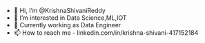 - 👋 Hi, I’m @KrishnaShivaniReddy
- 👀 I’m interested in Data Science,ML,IOT
- 🌱 Currently working as Data Engineer
- 📫 How to reach me - linkedin.com/in/krishna-shivani-417152184

<!---
KrishnaShivaniReddy/KrishnaShivaniReddy is a ✨ special ✨ repository because its `README.md` (this file) appears on your GitHub profile.
You can click the Preview link to take a look at your changes.
--->
